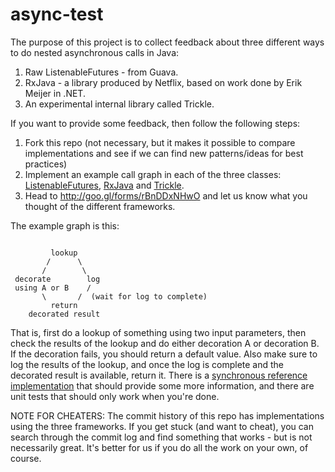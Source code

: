 async-test
==========

The purpose of this project is to collect feedback about three different ways to do nested
asynchronous calls in Java:

1. Raw ListenableFutures - from Guava.
2. RxJava - a library produced by Netflix, based on work done by Erik Meijer in .NET.
3. An experimental internal library called Trickle.

If you want to provide some feedback, then follow the following steps:

1. Fork this repo (not necessary, but it makes it possible to compare implementations and 
see if we can find new patterns/ideas for best practices)
1. Implement an example call graph in each of the three classes: 
[ListenableFutures](src/main/java/com/spotify/asynctest/ListenableFutureThing.java), 
[RxJava](src/main/java/com/spotify/asynctest/RxJavaThing.java) and
[Trickle](src/main/java/com/spotify/asynctest/TrickleThing.java).
2. Head to http://goo.gl/forms/rBnDDxNHwO
and let us know what you thought of the different frameworks.

The example graph is this:

```

         lookup
        /      \
       /        \
 decorate        log
 using A or B    /
       \       /  (wait for log to complete)
         return 
    decorated result
```

That is, first do a lookup of something using two input parameters, then check the results of the lookup and 
do either decoration A or decoration B. If the decoration fails, you should return a default value.
Also make sure to log the results of the lookup, and once the log is complete
and the decorated result is available, return it. There is a
[synchronous reference implementation](src/main/java/com/spotify/asynctest/SynchronousThing.java) that should provide
some more information, and there are unit tests that should only work when you're done.

NOTE FOR CHEATERS:
The commit history of this repo has implementations using the three frameworks. If you get stuck (and want to cheat), 
you can search through the commit log and find something that works - but is not necessarily great. It's better for 
us if you do all the work on your own, of course.
